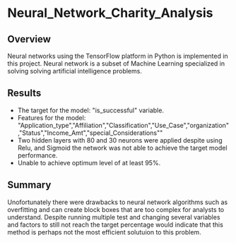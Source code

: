 # Neural_Network_Charity_Analysis

## Overview 
Neural networks using the TensorFlow platform in Python is implemented in this project. Neural network is a subset of Machine Learning specialized in solving solving artificial intelligence problems.

## Results 
* The target for the model: "is_successful" variable.
* Features for the model: "Application_type","Affiliation","Classification","Use_Case","organization","Status","Income_Amt","special_Considerations""
* Two hidden layers with 80 and 30 neurons were applied despite using Relu, and Sigmoid the network was not able to achieve the target model performance. 
* Unable to achieve optimum level of at least 95%.

## Summary

Unofortunately there were drawbacks to neural network algorithms such as overfitting and can create block boxes that are too complex for analysts to understand. Despite running multiple test and changing several variables and factors to still not reach the target percentage would indicate that this method is perhaps not the most efficient solutuion to this problem. 
